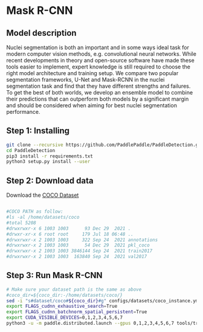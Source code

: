 # Mask R-CNN

## Model description

Nuclei segmentation is both an important and in some ways ideal task for modern computer vision methods, e.g. convolutional neural networks. While recent developments in theory and open-source software have made these tools easier to implement, expert knowledge is still required to choose the right model architecture and training setup. We compare two popular segmentation frameworks, U-Net and Mask-RCNN in the nuclei segmentation task and find that they have different strengths and failures. To get the best of both worlds, we develop an ensemble model to combine their predictions that can outperform both models by a significant margin and should be considered when aiming for best nuclei segmentation performance.

## Step 1: Installing

```bash
git clone --recursive https://github.com/PaddlePaddle/PaddleDetection.git
cd PaddleDetection
pip3 install -r requirements.txt
python3 setup.py install --user
```

## Step 2: Download data

Download the [COCO Dataset](https://cocodataset.org/#home) 

```bash

#COCO PATH as follow:
#ls -al /home/datasets/coco
#total 5208
#drwxrwxr-x 6 1003 1003      93 Dec 29  2021 .
#drwxr-xr-x 6 root root     179 Jul 18 06:48 ..
#drwxrwxr-x 2 1003 1003     322 Sep 24  2021 annotations
#drwxrwxr-x 2 1003 1003      54 Dec 29  2021 pkl_coco
#drwxrwxr-x 2 1003 1003 3846144 Sep 24  2021 train2017
#drwxrwxr-x 2 1003 1003  163840 Sep 24  2021 val2017

```

## Step 3: Run Mask R-CNN

```bash
# Make sure your dataset path is the same as above
#coco_dir=${coco_dir:-/home/datasets/coco/}
sed -i "s#dataset/coco#${coco_dir}#g" configs/datasets/coco_instance.yml
export FLAGS_cudnn_exhaustive_search=True
export FLAGS_cudnn_batchnorm_spatial_persistent=True
export CUDA_VISIBLE_DEVICES=0,1,2,3,4,5,6,7
python3 -u -m paddle.distributed.launch --gpus 0,1,2,3,4,5,6,7 tools/train.py -c configs/mask_rcnn/mask_rcnn_r50_fpn_1x_coco.yml --use_vdl=true --eval --amp
```